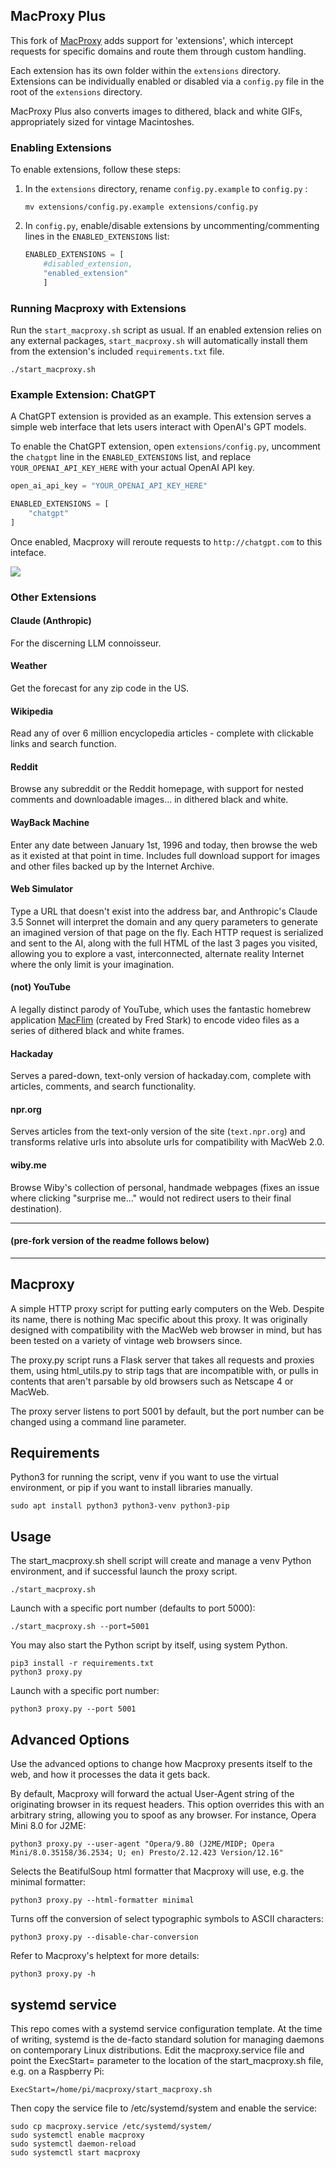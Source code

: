 ## MacProxy Plus

This fork of <a href="https://github.com/rdmark/macproxy">MacProxy</a> adds support for 'extensions', which intercept requests for specific domains and route them through custom handling.

Each extension has its own folder within the `extensions` directory. Extensions can be individually enabled or disabled via a `config.py` file in the root of the `extensions` directory.

MacProxy Plus also converts images to dithered, black and white GIFs, appropriately sized for vintage Macintoshes.

### Enabling Extensions

To enable extensions, follow these steps:

1. In the ```extensions``` directory, rename ```config.py.example``` to ```config.py``` :

	```shell
	mv extensions/config.py.example extensions/config.py
	```

2. In ```config.py```, enable/disable extensions by uncommenting/commenting lines in the ```ENABLED_EXTENSIONS``` list:

	```python
	ENABLED_EXTENSIONS = [
		#disabled_extension,
		"enabled_extension"
		]
	```

### Running Macproxy with Extensions

Run the ```start_macproxy.sh``` script as usual. If an enabled extension relies on any external packages, ```start_macproxy.sh``` will automatically install them from the extension's included ```requirements.txt``` file.

```shell
./start_macproxy.sh
```

### Example Extension: ChatGPT

A ChatGPT extension is provided as an example. This extension serves a simple web interface that lets users interact with OpenAI's GPT models.

To enable the ChatGPT extension, open ```extensions/config.py```, uncomment the ```chatgpt``` line in the ```ENABLED_EXTENSIONS``` list, and replace ```YOUR_OPENAI_API_KEY_HERE``` with your actual OpenAI API key.

```python
open_ai_api_key = "YOUR_OPENAI_API_KEY_HERE"

ENABLED_EXTENSIONS = [
	"chatgpt"
]
```

Once enabled, Macproxy will reroute requests to ```http://chatgpt.com``` to this inteface.

<img src="readme_images/macintosh_plus.jpg">

### Other Extensions

#### Claude (Anthropic)
For the discerning LLM connoisseur.

#### Weather
Get the forecast for any zip code in the US.

#### Wikipedia
Read any of over 6 million encyclopedia articles - complete with clickable links and search function.

#### Reddit
Browse any subreddit or the Reddit homepage, with support for nested comments and downloadable images... in dithered black and white.

#### WayBack Machine
Enter any date between January 1st, 1996 and today, then browse the web as it existed at that point in time. Includes full download support for images and other files backed up by the Internet Archive.

#### Web Simulator
Type a URL that doesn't exist into the address bar, and Anthropic's Claude 3.5 Sonnet will interpret the domain and any query parameters to generate an imagined version of that page on the fly. Each HTTP request is serialized and sent to the AI, along with the full HTML of the last 3 pages you visited, allowing you to explore a vast, interconnected, alternate reality Internet where the only limit is your imagination.

#### (not) YouTube
A legally distinct parody of YouTube, which uses the fantastic homebrew application <a href="https://www.macflim.com/macflim2/">MacFlim</a> (created by Fred Stark) to encode video files as a series of dithered black and white frames.

#### Hackaday
Serves a pared-down, text-only version of hackaday.com, complete with articles, comments, and search functionality.

#### npr.org
Serves articles from the text-only version of the site (```text.npr.org```) and transforms relative urls into absolute urls for compatibility with MacWeb 2.0.

#### wiby.me
Browse Wiby's collection of personal, handmade webpages (fixes an issue where clicking "surprise me..." would not redirect users to their final destination).

<hr>

#### (pre-fork version of the readme follows below)

<hr>

## Macproxy 

A simple HTTP proxy script for putting early computers on the Web. Despite its name, there is nothing Mac specific about this proxy. It was originally designed with compatibility with the MacWeb web browser in mind, but has been tested on a variety of vintage web browsers since.

The proxy.py script runs a Flask server that takes all requests and proxies them, using html_utils.py to strip tags that are incompatible with, or pulls in contents that aren't parsable by old browsers such as Netscape 4 or MacWeb.

The proxy server listens to port 5001 by default, but the port number can be changed using a command line parameter.

## Requirements
Python3 for running the script, venv if you want to use the virtual environment, or pip if you want to install libraries manually.

```
sudo apt install python3 python3-venv python3-pip
```

## Usage
The start_macproxy.sh shell script will create and manage a venv Python environment, and if successful launch the proxy script.

```
./start_macproxy.sh
```

Launch with a specific port number (defaults to port 5000):

```
./start_macproxy.sh --port=5001
```

You may also start the Python script by itself, using system Python.

```
pip3 install -r requirements.txt
python3 proxy.py
```

Launch with a specific port number:

```
python3 proxy.py --port 5001
```

## Advanced Options
Use the advanced options to change how Macproxy presents itself to the web, and how it processes the data it gets back.

By default, Macproxy will forward the actual User-Agent string of the originating browser in its request headers. This option overrides this with an arbitrary string, allowing you to spoof as any browser. For instance, Opera Mini 8.0 for J2ME:

```
python3 proxy.py --user-agent "Opera/9.80 (J2ME/MIDP; Opera Mini/8.0.35158/36.2534; U; en) Presto/2.12.423 Version/12.16"
```

Selects the BeatifulSoup html formatter that Macproxy will use, e.g. the minimal formatter:
```
python3 proxy.py --html-formatter minimal
```

Turns off the conversion of select typographic symbols to ASCII characters:
```
python3 proxy.py --disable-char-conversion
```

Refer to Macproxy's helptext for more details:
```
python3 proxy.py -h
```

## systemd service
This repo comes with a systemd service configuration template. At the time of writing, systemd is the de-facto standard solution for managing daemons on contemporary Linux distributions.
Edit the macproxy.service file and point the ExecStart= parameter to the location of the start_macproxy.sh file, e.g. on a Raspberry Pi:

```
ExecStart=/home/pi/macproxy/start_macproxy.sh
```

Then copy the service file to /etc/systemd/system and enable the service:

```
sudo cp macproxy.service /etc/systemd/system/
sudo systemctl enable macproxy
sudo systemctl daemon-reload
sudo systemctl start macproxy
```
